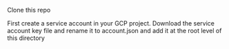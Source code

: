 Clone this repo

First create a service account in your GCP project. Download the service account key file and rename it to account.json and add it at the root level of this directory

